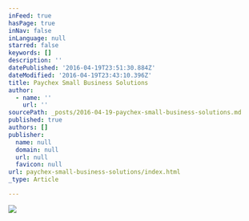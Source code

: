```yaml
---
inFeed: true
hasPage: true
inNav: false
inLanguage: null
starred: false
keywords: []
description: ''
datePublished: '2016-04-19T23:51:30.884Z'
dateModified: '2016-04-19T23:43:10.396Z'
title: Paychex Small Business Solutions
author:
  - name: ''
    url: ''
sourcePath: _posts/2016-04-19-paychex-small-business-solutions.md
published: true
authors: []
publisher:
  name: null
  domain: null
  url: null
  favicon: null
url: paychex-small-business-solutions/index.html
_type: Article

---
```

![](https://s3-us-west-2.amazonaws.com/the-grid-img/p/0c3a3209a7eefc99eb32a29bd7dfb5a60a769d18.png)